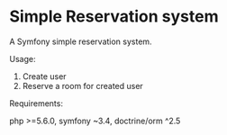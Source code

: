 Simple Reservation system
==========

A Symfony simple reservation system.

Usage:
1. Create user
2. Reserve a room for created user

Requirements:

php >=5.6.0, 
symfony ~3.4, 
doctrine/orm ^2.5

